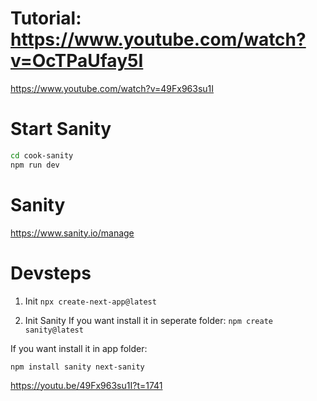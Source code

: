 # Tutorial: https://www.youtube.com/watch?v=OcTPaUfay5I
https://www.youtube.com/watch?v=49Fx963su1I

# Start Sanity
```sh
cd cook-sanity
npm run dev
```

# Sanity

https://www.sanity.io/manage


# Devsteps

1. Init
```npx create-next-app@latest```

2. Init Sanity
If you want install it in seperate folder:
```npm create sanity@latest``` 

If you want install it in app folder:
```
npm install sanity next-sanity
```

https://youtu.be/49Fx963su1I?t=1741